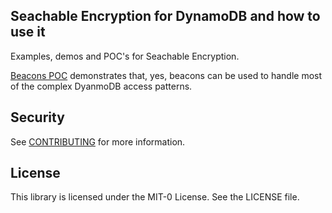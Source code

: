 ## Seachable Encryption for DynamoDB and how to use it

Examples, demos and POC's for Seachable Encryption.

[Beacons POC](./BeaconPOC) demonstrates that, yes, beacons can be used to
handle most of the complex DyanmoDB access patterns.

## Security

See [CONTRIBUTING](CONTRIBUTING.md#security-issue-notifications) for more information.

## License

This library is licensed under the MIT-0 License. See the LICENSE file.


